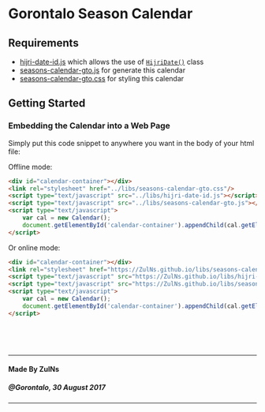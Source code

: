 # Gorontalo Season Calendar

## Requirements
- [hijri-date-id.js](../libs/hijri-date-id.js) which allows the use of [`HijriDate()`](hijri-date-api-doc.md) class
- [seasons-calendar-gto.js](../libs/seasons-calendar-gto.js) for generate this calendar
- [seasons-calendar-gto.css](../libs/seasons-calendar-gto.css) for styling this calendar

## Getting Started

### Embedding the Calendar into a Web Page
Simply put this code snippet to anywhere you want in the body of your html file:

Offline mode:

```html
<div id="calendar-container"></div>
<link rel="stylesheet" href="../libs/seasons-calendar-gto.css"/>
<script type="text/javascript" src="../libs/hijri-date-id.js"></script>
<script type="text/javascript" src="../libs/seasons-calendar-gto.js"></script>
<script type="text/javascript">
    var cal = new Calendar();
    document.getElementById('calendar-container').appendChild(cal.getElement());
</script>
```

Or online mode:

```html
<div id="calendar-container"></div>
<link rel="stylesheet" href="https://ZulNs.github.io/libs/seasons-calendar-gto.css"/>
<script type="text/javascript" src="https://ZulNs.github.io/libs/hijri-date-id.js"></script>
<script type="text/javascript" src="https://ZulNs.github.io/libs/seasons-calendar-gto.js"></script>
<script type="text/javascript">
    var cal = new Calendar();
    document.getElementById('calendar-container').appendChild(cal.getElement());
</script>
```

&nbsp;

&nbsp;

---
#### Made By ZulNs
##### @Gorontalo, 30 August 2017
---
